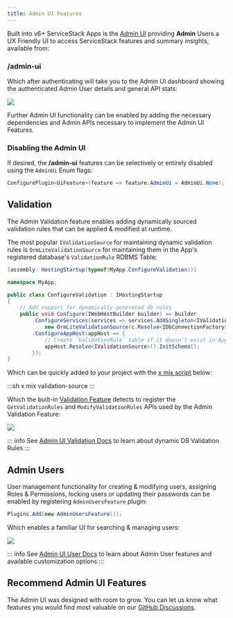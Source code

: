 ```yaml
---
title: Admin UI Features
---
```


Built into v6+ ServiceStack Apps is the [Admin UI](/admin-ui) providing **Admin** Users a UX Friendly UI to access ServiceStack features and summary insights, available from:

<h3 class="text-center font-medium text-3xl m-0 py-3">/admin-ui</h3>

Which after authenticating will take you to the Admin UI dashboard showing the authenticated Admin User details and general API stats:

<div class="block p-4 rounded shadow">
    <img src="/images/admin-ui/dashboard.png">
</div>

Further Admin UI functionality can be enabled by adding the necessary dependencies and Admin APIs necessary to implement the Admin UI Features.

### Disabling the Admin UI

If desired, the **/admin-ui** features can be selectively or entirely disabled using the `AdminUi` Enum flags:

```csharp
ConfigurePlugin<UiFeature>(feature => feature.AdminUi = AdminUi.None);
```

## Validation

The Admin Validation feature enables adding dynamically sourced validation rules that can be applied & modified at runtime.

The most popular `IValidationSource` for maintaining dynamic validation rules is `OrmLiteValidationSource` for maintaining them
in the App's registered database's `ValidationRule` RDBMS Table:

```csharp
[assembly: HostingStartup(typeof(MyApp.ConfigureValidation))]

namespace MyApp;

public class ConfigureValidation : IHostingStartup
{
    // Add support for dynamically generated db rules
    public void Configure(IWebHostBuilder builder) => builder
        .ConfigureServices(services => services.AddSingleton<IValidationSource>(c =>
            new OrmLiteValidationSource(c.Resolve<IDbConnectionFactory>())))
        .ConfigureAppHost(appHost => {
            // Create `ValidationRule` table if it doesn't exist in AppHost.Configure() or Modular Startup
            appHost.Resolve<IValidationSource>().InitSchema();
        });
}
```

Which can be quickly added to your project with the [x mix script](/mix-tool) below:

:::sh
x mix validation-source
:::

Which the built-in [Validation Feature](/validation.html#validation-feature) detects to register the `GetValidationRules` and `ModifyValidationRules` APIs used by the Admin Validation Feature:

<div class="block p-4 rounded shadow">
    <img src="/images/admin-ui/validation.png">
</div>

::: info
See [Admin UI Validation Docs](/admin-ui-validation) to learn about dynamic DB Validation Rules
:::

## Admin Users

User management functionality for creating & modifying users, assigning Roles & Permissions, locking users or updating their passwords can be enabled by registering `AdminUsersFeature` plugin:

```csharp
Plugins.Add(new AdminUsersFeature());
```

Which enables a familiar UI for searching & managing users:

<div class="block p-4 rounded shadow">
    <img src="/images/admin-ui/users.png">
</div>

::: info
See [Admin UI User Docs](/admin-ui) to learn about Admin User features and available customization options
:::

## Recommend Admin UI Features

The Admin UI was designed with room to grow. You can let us know what features you would find most valuable on our [GitHub Discussions](https://github.com/ServiceStack/Discuss/discussions/2).
